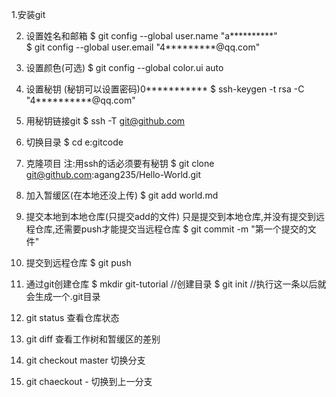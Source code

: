 1.安装git

2. 设置姓名和邮箱
$ git config --global user.name "a**********"  
$ git config --global user.email "4*********@qq.com"

3. 设置颜色(可选)
$ git config --global color.ui auto

4. 设置秘钥 (秘钥可以设置密码)0***********
$ ssh-keygen -t rsa -C "4**********@qq.com"


5. 用秘钥链接git
$ ssh -T git@github.com

6. 切换目录
$ cd e:gitcode

7. 克隆项目
注:用ssh的话必须要有秘钥
$ git clone git@github.com:agang235/Hello-World.git

8. 加入暂缓区(在本地还没上传)
$ git add world.md

9. 提交本地到本地仓库(只提交add的文件)
只是提交到本地仓库,并没有提交到远程仓库,还需要push才能提交当远程仓库
$ git commit -m "第一个提交的文件"

10. 提交到远程仓库
$ git push

11. 通过git创建仓库
$ mkdir git-tutorial   //创建目录
$ git init //执行这一条以后就会生成一个.git目录

12. git status 查看仓库状态

13. git diff 查看工作树和暂缓区的差别

14. git checkout master 切换分支

15. git chaeckout - 切换到上一分支










